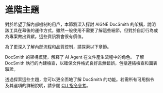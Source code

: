 # 進階主題

對於希望了解內部機制的用戶，本節將深入探討 AIGNE DocSmith 的架構，說明該工具在幕後的運作方式。雖然一般使用不需要了解這些細節，但對於自訂行為或為專案做出貢獻，這些資訊將會很有價值。

為了更深入了解內部流程和品質控制，請探索以下章節。

<x-cards data-columns="2">
  <x-card data-title="運作方式" data-href="/advanced/how-it-works" data-icon="lucide:cpu">
    DocSmith 的架構概覽，解釋了 AI Agent 在文件產生流程中的角色。
  </x-card>
  <x-card data-title="品質保證" data-href="/advanced/quality-assurance" data-icon="lucide:shield-check">
    了解 DocSmith 執行的內建檢查，以確保文件格式良好且無錯誤，包括連結檢查和圖表驗證。
  </x-card>
</x-cards>

透過探索這些主題，您可以更全面地了解 DocSmith 的功能。若需所有可用指令及其選項的詳細說明，請參閱 [CLI 指令參考](./cli-reference.md)。